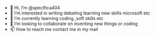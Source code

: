 - 👋 Hi, I’m @specifica404
- 👀 I’m interested in writing debating learning new skills microsoft etc
- 🌱 I’m currently learning coding ,soft skills etc
- 💞️ I’m looking to collaborate on inventing new things or coding
- 📫 How to reach me contact me in my mail

<!---
specifica404/specifica404 is a ✨ special ✨ repository because its `README.md` (this file) appears on your GitHub profile.
You can click the Preview link to take a look at your changes.
--->
